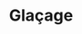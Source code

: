 ---
layout: recette
categories: [recettes]
hidden: false
lang: fr
sitemap: true
title: Glaçage
type: sucre
recettes:
   Cream Cheese:
    ingredients: 
      - nom: cream cheese
        qte: 150
        unite: gr
        variable: true
      - nom: sucre glace
        qte: 60
        unite: gr
      - nom: beurre
        qte: 50
        unite: gr
      - nom: vanille liquide
    preconditions:
      - Le cream cheese et le beurre doivent être à température ambiante
    etapes:
      - label: Préparation
        details:
          - Mélanger le beurre et le cream cheese au batteur électrique
          - Ajouter la moitié du sucre glace
          - Battre jusqu'à incorporation du sucre
          - Répéter avec le sucre restant
   Rhum:
    ingredients: 
      - nom: rhum brun
        qte: 10
        unite: gr
      - nom: sucre glace
        qte: 50
        unite: gr
        variable: true
    etapes:
     - label: Préparation
       details:
        - Verser le sucre glace dans un bol
        - Ajouter le rhum
        - Mélanger
        - Ajouter un peu d'eau si le mélange est trop dense
   Rocher:
    ingredients: 
      - nom: noisettes
        qte: 75
        unite: gr
      - nom: chocolat noir
        qte: 170
        unite: gr
        variable: true
      - nom: huile de pépins de raisin
        qte: 20
        unite: gr
    etapes:
     - label: Préparation
       details:
        - Concasser les noisettes
        - Torrefier 10 min 170°C
        - Faire fondre le chocolat
        - Incorporer l'huile
        - Ajouter les noisettes
---